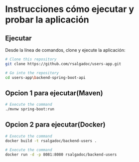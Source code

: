 # Instrucciones cómo ejecutar y probar la aplicación


## Ejecutar

Desde la línea de comandos, clone y ejecute la aplicación:

```bash
# Clone this repository
git clone https://github.com/rsalgadoc/users-app.git

# Go into the repository
cd users-app\backend-spring-boot-api

```

## Opcion 1 para ejecutar(Maven)

```bash
# Execute the command
./mvnw spring-boot:run
```

## Opcion 2 para ejecutar(Docker)

```bash
# Execute the command
docker build -t rsalgadoc/backend-users .

# Execute the command
docker run -d -p 8081:8080 rsalgadoc/backend-users
```